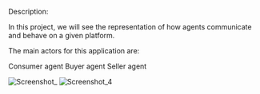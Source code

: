 Description:

In this project, we will see the representation of how agents communicate and behave on a given platform.

The main actors for this application are:

Consumer agent
Buyer agent
Seller agent

![Screenshot_](https://github.com/user-attachments/assets/9b825d86-3e5a-4dfd-90d6-2bba3f6677b8)
![Screenshot_4](https://github.com/user-attachments/assets/229f854b-5de9-4729-af83-9ce30eef6bfb)

